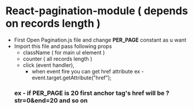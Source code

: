 # React-pagination-module ( depends on records length )

* First Open Pagination.js file and change <b>PER_PAGE</b> constant as u want
* Import this file and pass following props
  * className ( for main ul element )
  * counter ( all records length )
  * click (event handler),
    * when event fire you can get href attribute ex - event.target.getAttribute("href");
  ### ex - if PER_PAGE is 20 first anchor tag's href will be ?str=0&end=20 and so on </b>
